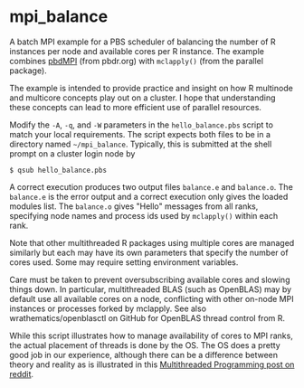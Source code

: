 # mpi_balance
A batch MPI example for a PBS scheduler of balancing the number of R
instances per node and available cores per R instance. The example
combines [pbdMPI](https://github.com/RBigData/pbdMPI) (from pbdr.org)
with `mclapply()` (from the parallel package).

The example is intended to provide practice and insight on how R
multinode and multicore concepts play out on a cluster. I hope that
understanding these concepts can lead to more efficient use of
parallel resources.

Modify the `-A`, `-q`, and `-W` parameters in the `hello_balance.pbs`
script to match your local requirements. The script expects both files
to be in a directory named `~/mpi_balance`. Typically, this is submitted
at the shell prompt on a cluster login node by

```{sh}
$ qsub hello_balance.pbs 
```

A correct execution produces two output files `balance.e` and
`balance.o`. The `balance.e` is the error output and a correct
execution only gives the loaded modules list. The `balance.o` gives
"Hello" messages from all ranks, specifying node names and process ids
used by `mclapply()` within each rank.

Note that other multithreaded R packages using multiple cores are
managed similarly but each may have its own parameters that specify
the number of cores used. Some may require setting environment
variables. 

Care must be taken to prevent oversubscribing available
cores and slowing things down. In particular, multithreaded BLAS (such
as OpenBLAS) may by default use all available cores on a node,
conflicting with other on-node MPI instances or processes forked by
mclapply. See also wrathematics/openblasctl on GitHub for OpenBLAS
thread control from R.

While this script illustrates how to manage availability of cores to
MPI ranks, the actual placement of threads is done by the OS. The OS
does a pretty good job in our experience, although there can be a
difference between theory and reality as is illustrated in
this [Multithreaded Programming post on reddit](https://www.reddit.com/r/aww/comments/2oagj8/multithreaded_programming_theory_and_practice/).
